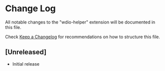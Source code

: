 # Change Log

All notable changes to the "wdio-helper" extension will be documented in this file.

Check [Keep a Changelog](http://keepachangelog.com/) for recommendations on how to structure this file.

## [Unreleased]

- Initial release